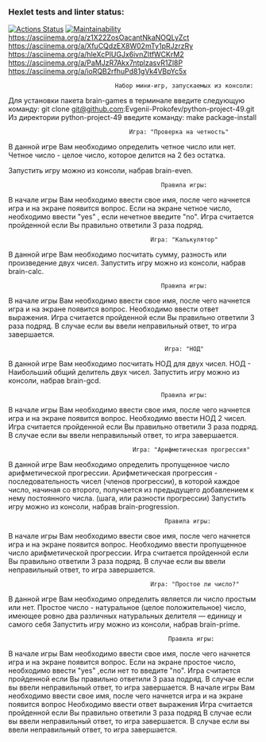 ### Hexlet tests and linter status:
[![Actions Status](https://github.com/Evgenii-Prokofev/python-project-49/workflows/hexlet-check/badge.svg)](https://github.com/Evgenii-Prokofev/python-project-49/actions)
[![Maintainability](https://api.codeclimate.com/v1/badges/cfbc883db93da7bd875a/maintainability)](https://codeclimate.com/github/Evgenii-Prokofev/python-project-49/maintainability)
https://asciinema.org/a/z1X22ZosOacantNkaNOQLyZct
https://asciinema.org/a/XfuCQdzEX8W02mTy1pRJzrzRy
https://asciinema.org/a/hleXcPlUGJx6ivnZltfWCKrM2
https://asciinema.org/a/PaMJzR7Akx7ntplzasvR1Zl8P
https://asciinema.org/a/ioRQB2rfhuPd81gVk4VBpYc5x

                                  Набор мини-игр, запускаемых из консоли:

Для установки пакета brain-games в терминале введите следующую команду:
git clone git@github.com:Evgenii-Prokofev/python-project-49.git
Из директории python-project-49 введите команду:
make package-install

                                      Игра: "Проверка на четность"
В данной игре Вам необходимо определить четное число или нет.
Четное число - целое число, которое делится на 2 без остатка.

Запустить игру можно из консоли, набрав brain-even.

                                               Правила игры:
В начале игры Вам необходимо ввести свое имя, после чего начнется игра и на экране появится вопрос.
Если на экране четное число, необходимо ввести "yes" , если нечетное введите "no".
Игра считается пройденной если Вы правильно ответили 3 раза подряд.

                                            Игра: "Калькулятор"
В данной игре Вам необходимо посчитать сумму, разность или произведение двух чисел.
Запустить игру можно из консоли, набрав brain-calc.

                                               Правила игры:
В начале игры Вам необходимо ввести свое имя, после чего начнется игра и на экране появится вопрос.
Необходимо ввести ответ выражения.
Игра считается пройденной если Вы правильно ответили 3 раза подряд.
В случае если вы ввели неправильный ответ, то игра завершается.

                                                Игра: "НОД"
В данной игре Вам необходимо посчитать НОД для двух чисел.
НОД - Наибольший общий делитель двух чисел.
Запустить игру можно из консоли, набрав brain-gcd.

                                               Правила игры:
В начале игры Вам необходимо ввести свое имя, после чего начнется игра и на экране появится вопрос.
Необходимо ввести НОД 2 чисел.
Игра считается пройденной если Вы правильно ответили 3 раза подряд.
В случае если вы ввели неправильный ответ, то игра завершается.

                                       Игра: "Арифметическая прогрессия"
В данной игре Вам необходимо определить пропущенное число арифметической прогрессии.
Арифметическая прогрессия - последовательность чисел (членов прогрессии), в которой каждое число, начиная со второго, получается из предыдущего добавлением к нему постоянного числа. (шага, или разности прогрессии)
Запустить игру можно из консоли, набрав brain-progression.

                                                Правила игры:
В начале игры Вам необходимо ввести свое имя, после чего начнется игра и на экране появится вопрос.
Необходимо ввести пропущенное число арифметической прогрессии.
Игра считается пройденной если Вы правильно ответили 3 раза подряд.
В случае если вы ввели неправильный ответ, то игра завершается.

                                            Игра: "Простое ли число?"
В данной игре Вам необходимо определить является ли число простым или нет.
Простое число - натуральное (целое положительное) число, имеющее ровно два различных натуральных делителя — единицу и самого себя
Запустить игру можно из консоли, набрав brain-prime.

                                                 Правила игры:
В начале игры Вам необходимо ввести свое имя, после чего начнется игра и на экране появится вопрос.
Если на экране простое число, необходимо ввести "yes" ,если нет то введите "no".
Игра считается пройденной если Вы правильно ответили 3 раза подряд.
В случае если вы ввели неправильный ответ, то игра завершается.
В начале игры Вам необходимо ввести свое имя, после чего начнется игра и на экране появится вопрос
Необходимо ввести ответ выражения
Игра считается пройденной если Вы правильно ответили 3 раза подряд
В случае если вы ввели неправильный ответ, то игра завершается.
В случае если вы ввели неправильный ответ, то игра завершается.
